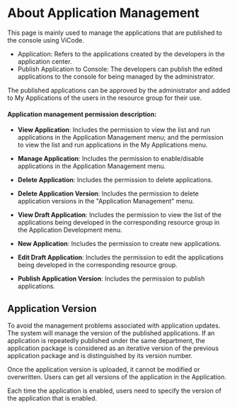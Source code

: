 # About Application Management

This page is mainly used to manage the applications that are published to the console using ViCode.

- Application: Refers to the applications created by the developers in the application center.
- Publish Application to Console: The developers can publish the edited applications to the console for being managed by the administrator.

The published applications can be approved by the administrator and added to My Applications of the users in the resource group for their use.

#### Application management permission description:

- **View Application**: Includes the permission to view the list and run applications in the Application Management menu; and the permission to view the list and run applications in the My Applications menu.

- **Manage Application**: Includes the permission to enable/disable applications in the Application Management menu.

- **Delete Application**: Includes the permission to delete applications.

- **Delete Application Version**: Includes the permission to delete application versions in the "Application Management" menu.

- **View Draft Application**: Includes the permission to view the list of the applications being developed in the corresponding resource group in the Application Development menu.

- **New Application**: Includes the permission to create new applications.

- **Edit Draft Application**: Includes the permission to edit the applications being developed in the corresponding resource group.

- **Publish Application Version**: Includes the permission to publish applications.

## Application Version

To avoid the management problems associated with application updates. The system will manage the version of the published applications. If an application is repeatedly published under the same department, the application package is considered as an iterative version of the previous application package and is distinguished by its version number.

Once the application version is uploaded, it cannot be modified or overwritten. Users can get all versions of the application in the Application.

Each time the application is enabled, users need to specify the version of the application that is enabled.